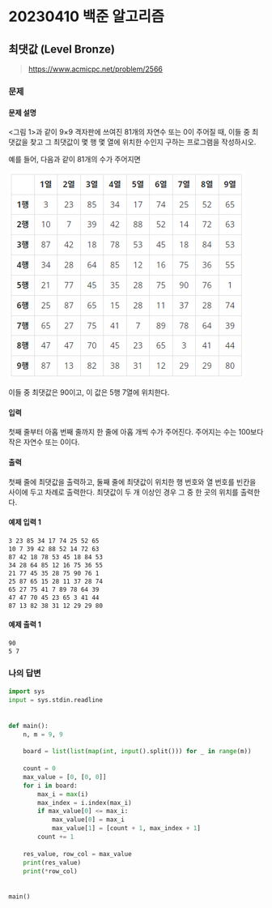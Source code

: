 # 20230410 백준 알고리즘

## 최댓값 (Level Bronze)
> https://www.acmicpc.net/problem/2566

### 문제
#### 문제 설명
<그림 1>과 같이 9×9 격자판에 쓰여진 81개의 자연수 또는 0이 주어질 때, 이들 중 최댓값을 찾고 그 최댓값이 몇 행 몇 열에 위치한 수인지 구하는 프로그램을 작성하시오.

예를 들어, 다음과 같이 81개의 수가 주어지면

![2566.png](image%2F2566.png)

이들 중 최댓값은 90이고, 이 값은 5행 7열에 위치한다.

#### 입력
첫째 줄부터 아홉 번째 줄까지 한 줄에 아홉 개씩 수가 주어진다. 주어지는 수는 100보다 작은 자연수 또는 0이다.

#### 출력
첫째 줄에 최댓값을 출력하고, 둘째 줄에 최댓값이 위치한 행 번호와 열 번호를 빈칸을 사이에 두고 차례로 출력한다. 최댓값이 두 개 이상인 경우 그 중 한 곳의 위치를 출력한다.

#### 예제 입력 1
```
3 23 85 34 17 74 25 52 65
10 7 39 42 88 52 14 72 63
87 42 18 78 53 45 18 84 53
34 28 64 85 12 16 75 36 55
21 77 45 35 28 75 90 76 1
25 87 65 15 28 11 37 28 74
65 27 75 41 7 89 78 64 39
47 47 70 45 23 65 3 41 44
87 13 82 38 31 12 29 29 80
```

#### 예제 출력 1
```
90
5 7
```

### 나의 답변
```python
import sys
input = sys.stdin.readline


def main():
    n, m = 9, 9

    board = list(list(map(int, input().split())) for _ in range(m))

    count = 0
    max_value = [0, [0, 0]]
    for i in board:
        max_i = max(i)
        max_index = i.index(max_i)
        if max_value[0] <= max_i:
            max_value[0] = max_i
            max_value[1] = [count + 1, max_index + 1]
        count += 1

    res_value, row_col = max_value
    print(res_value)
    print(*row_col)


main()
```